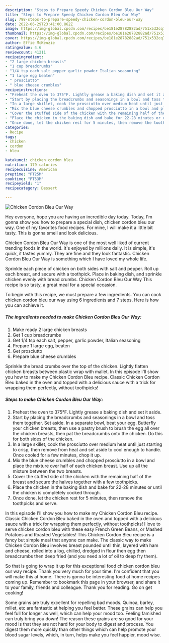 ```yaml
---
description: "Steps to Prepare Speedy Chicken Cordon Bleu Our Way"
title: "Steps to Prepare Speedy Chicken Cordon Bleu Our Way"
slug: 798-steps-to-prepare-speedy-chicken-cordon-bleu-our-way
date: 2022-06-29T23:41:00.862Z
image: https://img-global.cpcdn.com/recipes/be181e28782882ad/751x532cq70/chicken-cordon-bleu-our-way-recipe-main-photo.jpg
thumbnail: https://img-global.cpcdn.com/recipes/be181e28782882ad/751x532cq70/chicken-cordon-bleu-our-way-recipe-main-photo.jpg
cover: https://img-global.cpcdn.com/recipes/be181e28782882ad/751x532cq70/chicken-cordon-bleu-our-way-recipe-main-photo.jpg
author: Effie McKenzie
ratingvalue: 4.6
reviewcount: 41211
recipeingredient:
- "2 large chicken breasts"
- "1 cup breadcrumbs"
- "1/4 tsp each salt pepper garlic powder Italian seasoning"
- "1 large egg beaten"
- " prosciutto"
- " blue cheese crumbles"
recipeinstructions:
- "Preheat the oven to 375°F. Lightly grease a baking dish and set it aside."
- "Start by placing the breadcrumbs and seasonings in a bowl and toss them together. Set aside. In a separate bowl, beat your egg. Butterfly your chicken breasts, then use a pastry brush to brush the egg all over the chicken breasts, then pat the breadcrumbs onto the chicken. Do this for both sides of the chicken."
- "In a large skillet, cook the prosciutto over medium heat until just starting to crisp, then remove from heat and set aside to cool enough to handle. Once cooled for a few minutes, chop it up."
- "Mix the blue cheese crumbles and chopped prosciutto in a bowl and place the mixture over half of each chicken breast. Use up all the mixture between the two breasts."
- "Cover the stuffed side of the chicken with the remaining half of the breast and secure the halves together with a few toothpicks."
- "Place the chicken in the baking dish and bake for 22-28 minutes or until the chicken is completely cooked through."
- "Once done, let the chicken rest for 5 minutes, then remove the toothpicks and serve."
categories:
- Recipe
tags:
- chicken
- cordon
- bleu

katakunci: chicken cordon bleu 
nutrition: 179 calories
recipecuisine: American
preptime: "PT25M"
cooktime: "PT53M"
recipeyield: "1"
recipecategory: Dessert

---
```



![Chicken Cordon Bleu Our Way](https://img-global.cpcdn.com/recipes/be181e28782882ad/751x532cq70/chicken-cordon-bleu-our-way-recipe-main-photo.jpg)

Hey everyone, hope you are having an incredible day today. Today, I'm gonna show you how to prepare a special dish, chicken cordon bleu our way. One of my favorites food recipes. For mine, I will make it a little bit tasty. This is gonna smell and look delicious.

Chicken Cordon Bleu Our Way is one of the most well liked of current trending foods in the world. It's enjoyed by millions daily. It is simple, it's quick, it tastes yummy. They are fine and they look fantastic. Chicken Cordon Bleu Our Way is something which I have loved my whole life.

Sprinkle each piece of chicken on both sides with salt and pepper. Roll up each breast, and secure with a toothpick. Place in baking dish, and sprinkle chicken evenly with bread crumbs. Chicken Cordon Bleu Our Way This recipe is so tasty, a great meal for a special occasion.


To begin with this recipe, we must prepare a few ingredients. You can cook chicken cordon bleu our way using 6 ingredients and 7 steps. Here is how you can achieve it.

<!--inarticleads1-->

##### The ingredients needed to make Chicken Cordon Bleu Our Way:

1. Make ready 2 large chicken breasts
1. Get 1 cup breadcrumbs
1. Get 1/4 tsp each salt, pepper, garlic powder, Italian seasoning
1. Prepare 1 large egg, beaten
1. Get  prosciutto
1. Prepare  blue cheese crumbles


Sprinkle the bread crumbs over the top of the chicken. Lightly flatten chicken breasts between plastic wrap with mallet. In this episode I&#39;ll show you how to make my Chicken Cordon Bleu recipe. Classic Chicken Cordon Bleu baked in the oven and topped with a delicious sauce with a trick for wrapping them perfectly, without toothpicks! 

<!--inarticleads2-->

##### Steps to make Chicken Cordon Bleu Our Way:

1. Preheat the oven to 375°F. Lightly grease a baking dish and set it aside.
1. Start by placing the breadcrumbs and seasonings in a bowl and toss them together. Set aside. In a separate bowl, beat your egg. Butterfly your chicken breasts, then use a pastry brush to brush the egg all over the chicken breasts, then pat the breadcrumbs onto the chicken. Do this for both sides of the chicken.
1. In a large skillet, cook the prosciutto over medium heat until just starting to crisp, then remove from heat and set aside to cool enough to handle. Once cooled for a few minutes, chop it up.
1. Mix the blue cheese crumbles and chopped prosciutto in a bowl and place the mixture over half of each chicken breast. Use up all the mixture between the two breasts.
1. Cover the stuffed side of the chicken with the remaining half of the breast and secure the halves together with a few toothpicks.
1. Place the chicken in the baking dish and bake for 22-28 minutes or until the chicken is completely cooked through.
1. Once done, let the chicken rest for 5 minutes, then remove the toothpicks and serve.


In this episode I&#39;ll show you how to make my Chicken Cordon Bleu recipe. Classic Chicken Cordon Bleu baked in the oven and topped with a delicious sauce with a trick for wrapping them perfectly, without toothpicks! I love to serve chicken cordon bleu with these easy French Green Beans, or Mashed Potatoes and Roasted Vegetables! This Chicken Cordon Bleu recipe is a fancy but simple meal that anyone can make. The classic way to make Chicken Cordon Bleu involves breast pounded until thin, layered with ham and cheese, rolled into a log, chilled, dredged in flour then egg then breadcrumbs then deep fried (and you need a lot of oil to deep fry them). 

So that is going to wrap it up for this exceptional food chicken cordon bleu our way recipe. Thank you very much for your time. I'm confident that you will make this at home. There is gonna be interesting food at home recipes coming up. Remember to bookmark this page in your browser, and share it to your family, friends and colleague. Thank you for reading. Go on get cooking!

Some grains are truly excellent for repelling bad moods. Quinoa, barley, millet, etc are fantastic at helping you feel better. These grains can help you feel full for longer as well, which can help your mood too. Feeling famished can truly bring you down! The reason these grains are so good for your mood is that they are not hard for your body to digest and process. You digest them more quickly than other things which can help promote your blood sugar levels, which, in turn, helps make you feel happier, mood wise.

